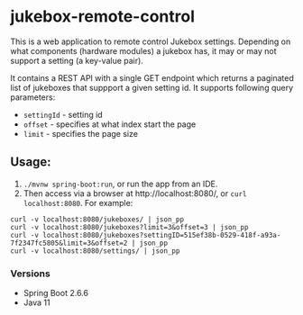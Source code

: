# jukebox-remote-control

This is a web application to remote control Jukebox settings. Depending on what components (hardware modules) a jukebox has, it may or may not support a setting (a key-value pair). 

It contains a REST API with a single GET endpoint which returns a paginated list of jukeboxes that suppport a given setting id. It supports following query parameters:

- `settingId` - setting id
- `offset` - specifies at what index start the page
- `limit` - specifies the page size

## Usage:
1. `./mvnw spring-boot:run`, or run the app from an IDE.
2. Then access via a browser at http://localhost:8080/, or `curl localhost:8080`. For example:
```
curl -v localhost:8080/jukeboxes/ | json_pp
curl -v localhost:8080/jukeboxes?limit=3&offset=3 | json_pp
curl -v localhost:8080/jukeboxes?settingID=515ef38b-0529-418f-a93a-7f2347fc5805&limit=3&offset=2 | json_pp
curl -v localhost:8080/settings/ | json_pp
```

### Versions
- Spring Boot 2.6.6
- Java 11

